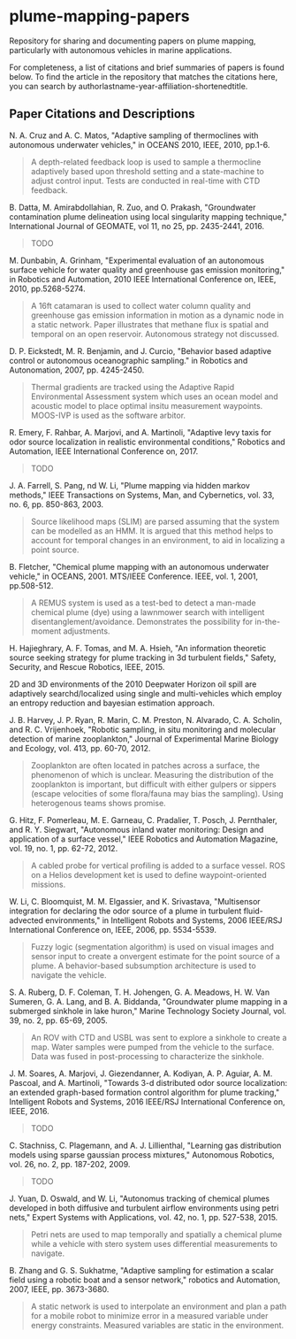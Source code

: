 # plume-mapping-papers
Repository for sharing and documenting papers on plume mapping, particularly with autonomous vehicles in marine applications.

For completeness, a list of citations and brief summaries of papers is found below. To find the article in the repository that matches the citations here, you can search by authorlastname-year-affiliation-shortenedtitle.

## Paper Citations and Descriptions
N. A. Cruz and A. C. Matos, "Adaptive sampling of thermoclines with autonomous underwater vehicles," in OCEANS 2010, IEEE, 2010, pp.1-6.

> A depth-related feedback loop is used to sample a thermocline adaptively based upon threshold setting and a state-machine to adjust control input. Tests are conducted in real-time with CTD feedback.


B. Datta, M. Amirabdollahian, R. Zuo, and O. Prakash, "Groundwater contamination plume delineation using local singularity mapping technique," International Journal of GEOMATE, vol 11, no 25, pp. 2435-2441, 2016.

> TODO


M. Dunbabin, A. Grinham, "Experimental evaluation of an autonomous surface vehicle for water quality and greenhouse gas emission monitoring," in Robotics and Automation, 2010 IEEE International Conference on, IEEE, 2010, pp.5268-5274.

> A 16ft catamaran is used to collect water column quality and greenhouse gas emission information in motion as a dynamic node in a static network. Paper illustrates that methane flux is spatial and temporal on an open reservoir. Autonomous strategy not discussed.


D. P. Eickstedt, M. R. Benjamin, and J. Curcio, "Behavior based adaptive control or autonomous oceanographic sampling." in Robotics and Autonomation, 2007, pp. 4245-2450.

> Thermal gradients are tracked using the Adaptive Rapid Environmental Assessment system which uses an ocean model and acoustic model to place optimal insitu measurement waypoints. MOOS-IVP is used as the software arbitor.


R. Emery, F. Rahbar, A. Marjovi, and A. Martinoli, "Adaptive levy taxis for odor source localization in realistic environmental conditions," Robotics and Automation, IEEE International Conference on, 2017.

> TODO


J. A. Farrell, S. Pang, nd W. Li, "Plume mapping via hidden markov methods," IEEE Transactions on Systems, Man, and Cybernetics, vol. 33, no. 6, pp. 850-863, 2003.

> Source likelihood maps (SLIM) are parsed assuming that the system can be modelled as an HMM. It is argued that this method helps to account for temporal changes in an environment, to aid in localizing a point source.


B. Fletcher, "Chemical plume mapping with an autonomous underwater vehicle," in OCEANS, 2001. MTS/IEEE Conference. IEEE, vol. 1, 2001, pp.508-512.

> A REMUS system is used as a test-bed to detect a man-made chemical plume (dye) using a lawnmower search with intelligent disentanglement/avoidance. Demonstrates the possibility for in-the-moment adjustments.


H. Hajieghrary, A. F. Tomas, and M. A. Hsieh, "An information theoretic source seeking strategy for plume tracking in 3d turbulent fields," Safety, Security, and Rescue Robotics, IEEE, 2015.

2D and 3D environments of the 2010 Deepwater Horizon oil spill are adaptively searchd/localized using single and multi-vehicles which employ an entropy reduction and bayesian estimation approach.


J. B. Harvey, J. P. Ryan, R. Marin, C. M. Preston, N. Alvarado, C. A. Scholin, and R. C. Vrijenhoek, "Robotic sampling, in situ monitoring and molecular detection of marine zooplankton," Journal of Experimental Marine Biology and Ecology, vol. 413, pp. 60-70, 2012.

> Zooplankton are often located in patches across a surface, the phenomenon of which is unclear. Measuring the distribution of the zooplankton is important, but difficult with either gulpers or sippers (escape velocities of some flora/fauna may bias the sampling). Using heterogenous teams shows promise.


G. Hitz, F. Pomerleau, M. E. Garneau, C. Pradalier, T. Posch, J. Pernthaler, and R. Y. Siegwart, "Autonomous inland water monitoring: Design and application of a surface vessel," IEEE Robotics and Automation Magazine, vol. 19, no. 1, pp. 62-72, 2012.

> A cabled probe for vertical profiling is added to a surface vessel. ROS on a Helios development ket is used to define waypoint-oriented missions.


W. Li, C. Bloomquist, M. M. Elgassier, and K. Srivastava, "Multisensor integration for declaring the odor source of a plume in turbulent fluid-advected environments," in Intelligent Robots and Systems, 2006 IEEE/RSJ International Conference on, IEEE, 2006, pp. 5534-5539.

> Fuzzy logic (segmentation algorithm) is used on visual images and sensor input to create a onvergent estimate for the point source of a plume. A behavior-based subsumption architecture is used to navigate the vehicle.


S. A. Ruberg, D. F. Coleman, T. H. Johengen, G. A. Meadows, H. W. Van Sumeren, G. A. Lang, and B. A. Biddanda, "Groundwater plume mapping in a submerged sinkhole in lake huron," Marine Technology Society Journal, vol. 39, no. 2, pp. 65-69, 2005.

> An ROV with CTD and USBL was sent to explore a sinkhole to create a map. Water samples were pumped from the vehicle to the surface. Data was fused in post-processing to characterize the sinkhole.


J. M. Soares, A. Marjovi, J. Giezendanner, A. Kodiyan, A. P. Aguiar, A. M. Pascoal, and A. Martinoli, "Towards 3-d distributed odor source localization: an extended graph-based formation control algorithm for plume tracking," Intelligent Robots and Systems, 2016 IEEE/RSJ International Conference on, IEEE, 2016.

> TODO


C. Stachniss, C. Plagemann, and A. J. Lillienthal, "Learning gas distribution models using sparse gaussian process mixtures," Autonomous Robotics, vol. 26, no. 2, pp. 187-202, 2009.

> TODO


J. Yuan, D. Oswald, and W. Li, "Autonomus tracking of chemical plumes developed in both diffusive and turbulent airflow environments using petri nets," Expert Systems with Applications, vol. 42, no. 1, pp. 527-538, 2015.

> Petri nets are used to map temporally and spatially a chemical plume while a vehicle with stero system uses differential measurements to navigate.


B. Zhang and G. S. Sukhatme, "Adaptive sampling for estimation a scalar field using a robotic boat and a sensor network," robotics and Automation, 2007, IEEE, pp. 3673-3680.

> A static network is used to interpolate an environment and plan a path for a mobile robot to minimize error in a measured variable under energy constraints. Measured variables are static in the environment.
